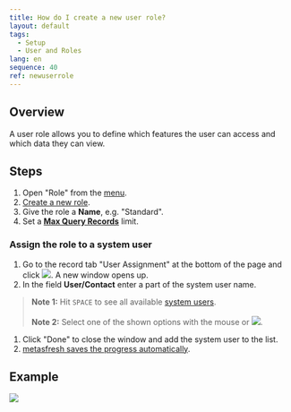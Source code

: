 ```yaml
---
title: How do I create a new user role?
layout: default
tags:
  - Setup
  - User and Roles
lang: en
sequence: 40
ref: newuserrole
---
```


## Overview
A user role allows you to define which features the user can access and which data they can view.

## Steps
1. Open "Role" from the [menu](Menu).
1. [Create a new role](New_Record_Window).
1. Give the role a **Name**, e.g. "Standard".
1. Set a [**Max Query Records**](Max_query_records_userrole) limit.

### Assign the role to a system user
1. Go to the record tab "User Assignment" at the bottom of the page and click ![](assets/Add_New_Button.png). A new window opens up.
1. In the field **User/Contact** enter a part of the system user name.
 >**Note 1:** Hit `SPACE` to see all available [system users](New_system_user).<br><br>
 >**Note 2:** Select one of the shown options with the mouse or ![](../DE/assets/Workflow_Auftrag_Bis_Rechnung_WebUI-73797.png).

1. Click "Done" to close the window and add the system user to the list.
1. [metasfresh saves the progress automatically](Saveindicator).

## Example
![](assets/NewUserRole.gif)

